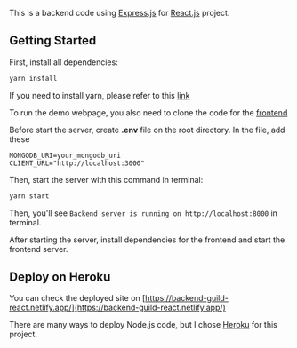 This is a backend code using [Express.js](https://expressjs.com/) for [React.js](https://react.dev/) project.

## Getting Started

First, install all dependencies:
```bash
yarn install
``` 
If you need to install yarn, please refer to this [link](https://yarnpkg.com/getting-started/install)

To run the demo webpage, you also need to clone the code for the [frontend](https://github.com/yeouvi29/backend-guild-pt-react-fe)

Before start the server, create **.env** file on the root directory.
In the file, add these
```
MONGODB_URI=your_mongodb_uri
CLIENT_URL="http://localhost:3000"
```

Then, start the server with this command in terminal:

```bash
yarn start
```

Then, you'll see `Backend server is running on http://localhost:8000` in terminal.

After starting the server, install dependencies for the frontend and start the frontend server.

## Deploy on Heroku
You can check the deployed site on [https://backend-guild-react.netlify.app/](https://backend-guild-react.netlify.app/)

There are many ways to deploy Node.js code, but I chose [Heroku](https://heroku.com/) for this project.